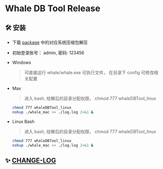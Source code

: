 # Whale DB Tool Release


## 🛠 安装

- 下载 [package](./package/) 中的对应系统压缩包解压
- 初始登录账号： admin, 密码: 123456

- Windows

    > 可直接运行 whale/whale.exe 可执行文件， 在目录下 config 可修改相关配置

- Max 

    >进入 bash, 给解后的目录分配权限， chmod 777 whaleDBTool_linux

    ```bash
    chmod 777 whaleDBTool_linux
    nohup ./whale_mac >> ./log.log 2>&1 &
    ```
- Linux Bash
    >进入 bash, 给解后的目录分配权限， chmod 777 whaleDBTool_linux

    ```bash
    chmod 777 whaleDBTool_linux
    nohup ./whale_mac >> ./log.log 2>&1 &
    ```

## ✨ [CHANGE-LOG](./CHANGE-LOG.md)